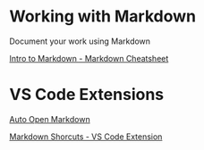 # Working with Markdown

Document your work using Markdown

[Intro to Markdown - Markdown Cheatsheet](https://github.com/adam-p/markdown-here/wiki/Markdown-Cheatsheet)

# VS Code Extensions

[Auto Open Markdown](https://marketplace.visualstudio.com/items?itemName=hnw.vscode-auto-open-markdown-preview)

[Markdown Shorcuts - VS Code Extension](https://marketplace.visualstudio.com/items?itemName=mdickin.markdown-shortcuts)
